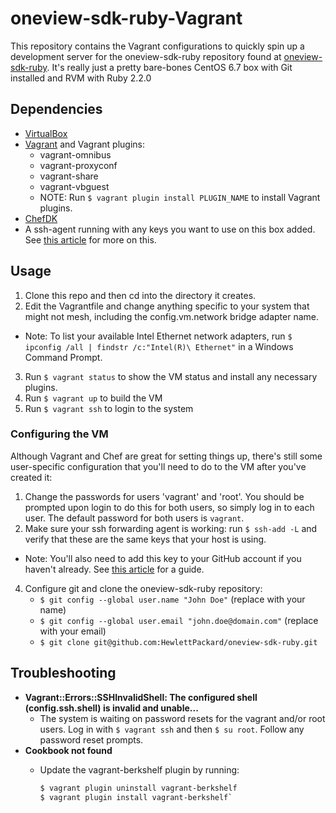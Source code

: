 # oneview-sdk-ruby-Vagrant

This repository contains the Vagrant configurations to quickly spin up a development server for the oneview-sdk-ruby repository found at [oneview-sdk-ruby](https://github.com/HewlettPackard/oneview-sdk-ruby). It's really just a pretty bare-bones CentOS 6.7 box with Git installed and RVM with Ruby 2.2.0


## Dependencies
 - [VirtualBox](https://www.virtualbox.org/wiki/Downloads)
 - [Vagrant](https://www.vagrantup.com/downloads.html) and Vagrant plugins:
    - vagrant-omnibus
    - vagrant-proxyconf
    - vagrant-share
    - vagrant-vbguest
    - NOTE: Run `$ vagrant plugin install PLUGIN_NAME` to install Vagrant plugins.
 - [ChefDK](https://downloads.chef.io/chef-dk/)
 - A ssh-agent running with any keys you want to use on this box added. See [this article](https://help.github.com/articles/working-with-ssh-key-passphrases/#auto-launching-ssh-agent-on-msysgit) for more on this.



## Usage
 1. Clone this repo and then cd into the directory it creates.
 2. Edit the Vagrantfile and change anything specific to your system that might not mesh, including the config.vm.network bridge adapter name.
   - Note: To list your available Intel Ethernet network adapters, run `$ ipconfig /all | findstr /c:"Intel(R)\ Ethernet"` in a Windows Command Prompt.
 3. Run `$ vagrant status` to show the VM status and install any necessary plugins.
 4. Run `$ vagrant up` to build the VM
 5. Run `$ vagrant ssh` to login to the system

### Configuring the VM
Although Vagrant and Chef are great for setting things up, there's still some user-specific configuration that you'll need to do to the VM after you've created it:

1. Change the passwords for users 'vagrant' and 'root'. You should be prompted upon login to do this for both users, so simply log in to each user. The default password for both users is `vagrant`.
3. Make sure your ssh forwarding agent is working: run `$ ssh-add -L` and verify that these are the same keys that your host is using.
  - Note: You'll also need to add this key to your GitHub account if you haven't already. See [this article](https://help.github.com/articles/generating-ssh-keys/#step-3-add-your-ssh-key-to-your-account) for a guide.
4. Configure git and clone the oneview-sdk-ruby repository:
    - `$ git config --global user.name "John Doe"` (replace with your name)
    - `$ git config --global user.email "john.doe@domain.com"` (replace with your email)
    - `$ git clone git@github.com:HewlettPackard/oneview-sdk-ruby.git`

## Troubleshooting
 - **Vagrant::Errors::SSHInvalidShell: The configured shell (config.ssh.shell) is invalid and unable...**
   - The system is waiting on password resets for the vagrant and/or root users. Log in with `$ vagrant ssh` and then `$ su root`. Follow any password reset prompts.
 - **Cookbook <X> not found**
   - Update the vagrant-berkshelf plugin by running:
     
     ```bash
     $ vagrant plugin uninstall vagrant-berkshelf
     $ vagrant plugin install vagrant-berkshelf`
     ```
